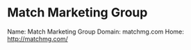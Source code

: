 
# Match Marketing Group

Name: Match Marketing Group
Domain: matchmg.com
Home: http://matchmg.com/
